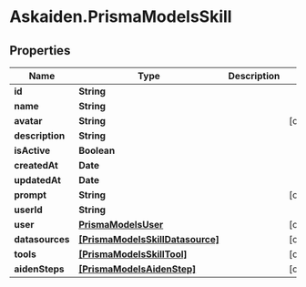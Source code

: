 # Askaiden.PrismaModelsSkill

## Properties
Name | Type | Description | Notes
------------ | ------------- | ------------- | -------------
**id** | **String** |  | 
**name** | **String** |  | 
**avatar** | **String** |  | [optional] 
**description** | **String** |  | 
**isActive** | **Boolean** |  | 
**createdAt** | **Date** |  | 
**updatedAt** | **Date** |  | 
**prompt** | **String** |  | [optional] 
**userId** | **String** |  | 
**user** | [**PrismaModelsUser**](PrismaModelsUser.md) |  | [optional] 
**datasources** | [**[PrismaModelsSkillDatasource]**](PrismaModelsSkillDatasource.md) |  | [optional] 
**tools** | [**[PrismaModelsSkillTool]**](PrismaModelsSkillTool.md) |  | [optional] 
**aidenSteps** | [**[PrismaModelsAidenStep]**](PrismaModelsAidenStep.md) |  | [optional] 
